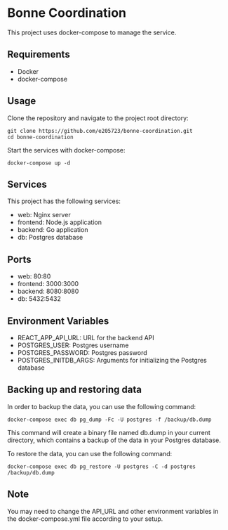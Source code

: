 # Bonne Coordination

This project uses docker-compose to manage the service.

## Requirements
- Docker
- docker-compose

## Usage

Clone the repository and navigate to the project root directory:

```
git clone https://github.com/e205723/bonne-coordination.git
cd bonne-coordination
```

Start the services with docker-compose:
```
docker-compose up -d
```

## Services

This project has the following services:

- web: Nginx server
- frontend: Node.js application
- backend: Go application
- db: Postgres database

## Ports

- web: 80:80
- frontend: 3000:3000
- backend: 8080:8080
- db: 5432:5432

## Environment Variables
- REACT_APP_API_URL: URL for the backend API
- POSTGRES_USER: Postgres username
- POSTGRES_PASSWORD: Postgres password
- POSTGRES_INITDB_ARGS: Arguments for initializing the Postgres database

## Backing up and restoring data

In order to backup the data, you can use the following command:

```
docker-compose exec db pg_dump -Fc -U postgres -f /backup/db.dump
```

This command will create a binary file named db.dump in your current directory, which contains a backup of the data in your Postgres database.

To restore the data, you can use the following command:

```
docker-compose exec db pg_restore -U postgres -C -d postgres /backup/db.dump
```

## Note
You may need to change the API_URL and other environment variables in the docker-compose.yml file according to your setup.
